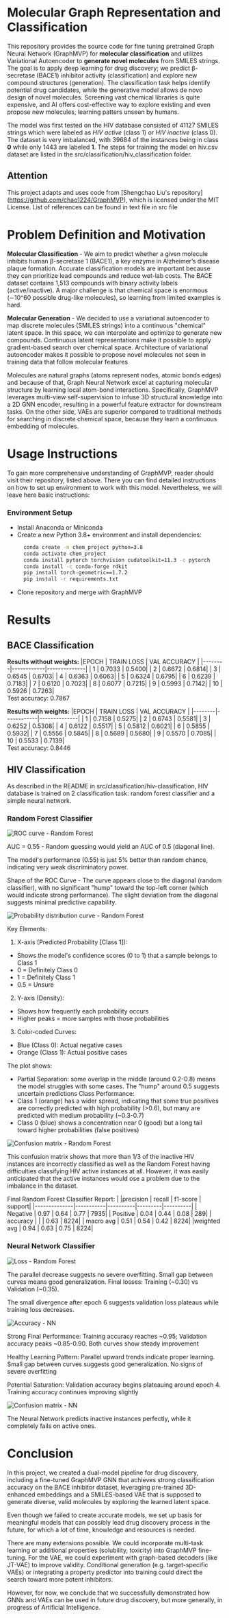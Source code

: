 # Molecular Graph Representation and Classification 

This repository provides the source code for fine tuning pretrained Graph Neural Network (GraphMVP) for __molecular 
classification__ and utilizes Variational Autoencoder to __generate novel molecules__ from SMILES strings. The goal is to
apply deep learning for drug discovery; we predict β-secretase (BACE1) inhibitor activity (classification) and explore 
new compound structures (generation). The classification task helps identify potential drug candidates, while the
generative model allows de novo design of novel molecules. Screening vast chemical libraries is quite expensive, and
AI offers cost-effective way to explore existing and even propose new molecules, learning patters unseen by humans.

The model was first tested on the HIV database consisted of 41127 SMILES strings which were labeled as *HIV active* (class 1) or *HIV inactive* (class 0).
The dataset is very imbalanced, with 39684 of the instances being in class **0** while only 1443 are labeled **1**. The steps for training the model on hiv.csv dataset are listed in the src/classification/hiv_classification folder.

## Attention

This project adapts and uses code from [Shengchao Liu's repository] (https://github.com/chao1224/GraphMVP), which is licensed under the MIT License. List of references can be found in text file in src file

# Problem Definition and Motivation

**Molecular Classification** - We aim to predict whether a given molecule inhibits human β-secretase 1 (BACE1), a key enzyme in Alzheimer’s disease plaque formation. Accurate classification models are important because they can prioritize lead compounds and reduce wet-lab 
costs. The BACE dataset contains 1,513 compounds with binary activity labels (active/inactive). A major challenge is that chemical space is
enormous (∼10^60 possible drug-like molecules), so learning from limited examples is hard. 

**Molecular Generation** - We decided to use a variational autoencoder to map discrete molecules (SMILES strings) into a continuous "chemical" latent space. In this space, we can interpolate and optimize to generate new compounds. Continuous latent representations
make it possible to apply gradient-based search over chemical space. Architecture of variational autoencoder makes it possible
to propose novel molecules not seen in training data that follow molecular features

Molecules are natural graphs (atoms represent nodes, atomic bonds edges) and because of that, Graph Neural Network excel at capturing molecular structure by learning local atom-bond interactions. Specifically, GraphMVP leverages multi-view self-supervision to infuse 3D structural knowledge into a 2D GNN encoder, resulting in a powerful feature extractor for downstream tasks. On the other side, VAEs are superior compared to traditional methods for searching in discrete chemical space, because they learn a continuous embedding of molecules.

# Usage Instructions

To gain more comprehensive understanding of GraphMVP, reader should visit their repository, listed above. There you can find detailed instructions on how to set up environment to work with this model. Nevertheless, we will leave here basic instructions:

### Environment Setup

- Install Anaconda or Miniconda
- Create a new Python 3.8+ environment and install dependencies:
  ```bash
    conda create -n chem_project python=3.8
    conda activate chem_project
    conda install pytorch torchvision cudatoolkit=11.3 -c pytorch
    conda install -c conda-forge rdkit
    pip install torch-geometric==1.7.2
    pip install -r requirements.txt
    ```
- Clone repository and merge with GraphMVP

# Results

## BACE Classification

**Results without weights:**
|EPOCH   | TRAIN LOSS | VAL ACCURACY |
|--------|------------|--------------|
| 1	| 0.7033	| 0.5400|
| 2	| 0.6672	| 0.6814|
| 3	| 0.6545	| 0.6703|
| 4	| 0.6363	| 0.6063|
| 5	| 0.6324	| 0.6795|
| 6	| 0.6239	| 0.7183|
| 7	| 0.6120	| 0.7023|
| 8	| 0.6077	| 0.7215|
| 9	| 0.5993	| 0.7142|
| 10 | 0.5926	| 0.7263|  
Test accuracy: 0.7867

**Results with weights:**
|EPOCH   | TRAIN LOSS | VAL ACCURACY |
|--------|------------|--------------|
| 1 | 0.7158 | 0.5275|
| 2 | 0.6743 | 0.5581|
| 3 | 0.6252 | 0.5308|
| 4 | 0.6122 | 0.5517|
| 5 |  0.5812 | 0.6021|
| 6 | 0.5855 | 0.5932|
| 7 |  0.5556 | 0.5845|
| 8 |  0.5689 | 0.5680|
| 9 | 0.5570 |  0.7085|
| 10 | 0.5533 | 0.7139|  
Test accuracy: 0.8446

## HIV Classification

As described in the README in src/classification/hiv-classification, HIV database is trained on 2 classification task: random forest classifier and a simple neural network.

### Random Forest Classifier

![ROC curve - Random Forest](fig/randomforest_hiv_roc_curve.png)

AUC = 0.55 - Random guessing would yield an AUC of 0.5 (diagonal line).

The model's performance (0.55) is just 5% better than random chance, indicating very weak discriminatory power.

Shape of the ROC Curve - The curve appears close to the diagonal (random classifier), with no significant "hump" toward the top-left corner (which would indicate strong performance). The slight deviation from the diagonal suggests minimal predictive capability.

![Probability distribution curve - Random Forest](fig/randomforest_hiv_probability_distribution_curve.png)

Key Elements:
1. X-axis (Predicted Probability [Class 1]):
 - Shows the model's confidence scores (0 to 1) that a sample belongs to Class 1
 - 0 = Definitely Class 0
 - 1 = Definitely Class 1
 - 0.5 = Unsure

2. Y-axis (Density):
 - Shows how frequently each probability occurs
 - Higher peaks = more samples with those probabilities

3. Color-coded Curves:
 - Blue (Class 0): Actual negative cases
 - Orange (Class 1): Actual positive cases

The plot shows:
- Partial Separation: some overlap in the middle (around 0.2-0.8) means the model struggles with some cases. The "hump" around 0.5 suggests uncertain predictions
Class Performance:
 - Class 1 (orange) has a wider spread, indicating that some true positives are correctly predicted with high probability (>0.6), but many are predicted with medium probability (~0.3-0.7)
 - Class 0 (blue) shows a concentration near 0 (good) but a long tail toward higher probabilities (false positives)

![Confusion matrix - Random Forest](fig/randomforest_hiv_confusion_matrix.png)

This confusion matrix shows that more than 1/3 of the inactive HIV instances are incorrectly classified as well as the Random Forest having difficulties classifying  HIV active instances at all. However, it was easily anticipated that the active instances would ose a problem due to the imbalance in the dataset.

Final Random Forest Classifier Report:
|              |precision  |  recall | f1-score |  support|
|--------------|-----------|----------|---------|----------|
|    Negative   |    0.97   |   0.64   |   0.77  |    7935|
|    Positive   |    0.04    |  0.44   |   0.08  |     289|
|    accuracy   |            |         |   0.63  |    8224|
|   macro avg    |   0.51   |   0.54   |   0.42   |   8224|
|weighted avg    |   0.94   |   0.63   |   0.75   |   8224|

### Neural Network Classifier

![Loss - Random Forest](fig/simple_nn_hiv_loss.png)

The parallel decrease suggests no severe overfitting. Small gap between curves means good generalization. Final losses: Training (~0.30) vs Validation (~0.35).

The small divergence after epoch 6 suggests validation loss plateaus while training loss decreases.

![Accuracy - NN](fig/simple_nn_hiv_accuracy.png)

Strong Final Performance: Training accuracy reaches ~0.95; Validation accuracy peaks ~0.85-0.90. Both curves show steady improvement

Healthy Learning Pattern: Parallel upward trends indicate proper learning. Small gap between curves suggests good generalization. No signs of severe overfitting

Potential Saturation: Validation accuracy begins plateauing around epoch 4. Training accuracy continues improving slightly

![Confusion matrix - NN](fig/simple_nn_hiv_confusion_matrix.png)

The Neural Network predicts inactive instances perfectly, while it completely fails on active ones.

# Conclusion

In this project, we created a dual-model pipeline for drug discovery, including a fine-tuned GraphMVP GNN that achieves strong classification accuracy on the BACE inhibitor dataset, leveraging pre-trained 3D-enhanced embeddings and a SMILES-based VAE that is supposed to generate diverse, valid molecules by exploring the learned latent space.

Even though we failed to create accurate models, we set up basis for meaningful models that can possibly lead drug discovery process in the future, for which a lot of time, knowledge and resources is needed.

There are many extensions possible. We could incorporate multi-task learning or additional properties (solubility, toxicity) into GraphMVP fine-tuning. For the VAE, we could experiment with graph-based decoders (like JT-VAE) to improve validity. Conditional generation (e.g. target-specific VAEs) or integrating a property predictor into training could direct the search toward more potent inhibitors.

However, for now, we conclude that we successfully demonstrated how GNNs and VAEs can be used in future drug discovery, but more generally, in progress of Artificial Intelligence.
